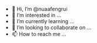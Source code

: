 - 👋 Hi, I’m @nuaafengrui
- 👀 I’m interested in ...
- 🌱 I’m currently learning ...
- 💞️ I’m looking to collaborate on ...
- 📫 How to reach me ...

<!---
nuaafengrui/nuaafengrui is a ✨ special ✨ repository because its `README.md` (this file) appears on your GitHub profile.
You can click the Preview link to take a look at your changes.
--->
